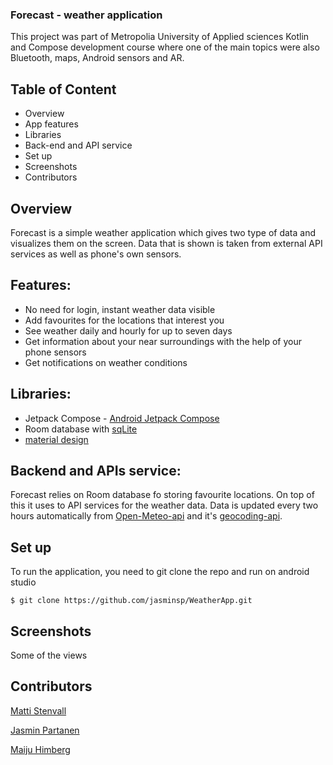 ### Forecast - weather application

This project was part of Metropolia University of Applied sciences Kotlin and Compose development course where one of the main topics were
also Bluetooth, maps, Android sensors and AR.

## Table of Content

- Overview
- App features
- Libraries
- Back-end and API service
- Set up
- Screenshots
- Contributors

## Overview

Forecast is a simple weather application which gives two type of data and visualizes them on the screen. Data that is shown
is taken from external API services as well as phone's own sensors. 

## Features:

- No need for login, instant weather data visible
- Add favourites for the locations that interest you
- See weather daily and hourly for up to seven days
- Get information about your near surroundings with the help of your phone sensors
- Get notifications on weather conditions

## Libraries:

- Jetpack Compose - [Android Jetpack Compose](https://developer.android.com/jetpack)
- Room database with [sqLite](https://www.sqlite.org/index.html)
- [material design](https://material.io/)

## Backend and APIs service:

Forecast relies on Room database fo storing favourite locations. On top of this it uses to API services for the weather data. 
Data is updated every two hours automatically from [Open-Meteo-api](https://open-meteo.com/en) and it's [geocoding-api](https://open-meteo.com/en/docs/geocoding-api).


## Set up

To run the application, you need to git clone the repo and run on android studio

```
$ git clone https://github.com/jasminsp/WeatherApp.git

```

## Screenshots

Some of the views


## Contributors

[Matti Stenvall](https://github.com/stenvma81)

[Jasmin Partanen](https://github.com/jasminsp)

[Maiju Himberg](https://github.com/maijuhimberg)
